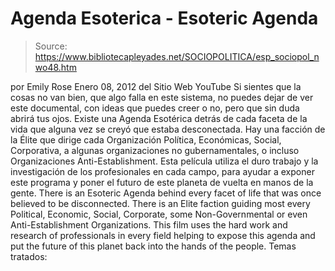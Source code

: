 # Agenda Esoterica - Esoteric Agenda

> Source: https://www.bibliotecapleyades.net/SOCIOPOLITICA/esp_sociopol_nwo48.htm

por
Emily Rose
Enero 08, 2012
del Sitio Web
YouTube
Si sientes que la cosas no van bien, que algo falla en este sistema, no
puedes dejar de ver este documental, con ideas que puedes creer o no, pero
que sin duda abrirá tus ojos.
Existe una Agenda Esotérica detrás de cada
faceta de la vida que alguna vez se creyó que estaba desconectada.
Hay una
facción de la Élite
que dirige cada Organización Política, Económicas, Social, Corporativa, a
algunas organizaciones no gubernamentales, o incluso Organizaciones
Anti-Establishment.
Esta película utiliza el duro trabajo y la investigación de los
profesionales en cada campo, para ayudar a exponer este programa y poner el
futuro de este planeta de vuelta en manos de la gente.
There is an Esoteric Agenda
behind every facet of life that was once believed to be disconnected.
There
is an Elite faction guiding most every Political, Economic, Social,
Corporate, some Non-Governmental or even Anti-Establishment Organizations.
This film uses the hard work and research of professionals in every field
helping to expose this agenda and put the future of this planet back into the
hands of the people.
Temas tratados:
